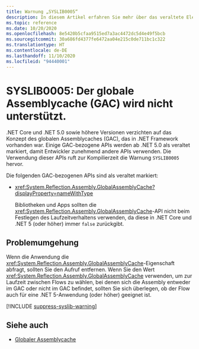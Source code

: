 ```yaml
---
title: Warnung „SYSLIB0005“
description: In diesem Artikel erfahren Sie mehr über das veraltete Element, das zur Kompilierzeit den Fehler „SYSLIB0005“ generiert.
ms.topic: reference
ms.date: 10/20/2020
ms.openlocfilehash: 8e5420b5cfaa9515ed7a3ac4472dc5d4e49f5bcb
ms.sourcegitcommit: 30a686fd4377fe6472aa04e215c0de711bc1c322
ms.translationtype: HT
ms.contentlocale: de-DE
ms.lasthandoff: 11/10/2020
ms.locfileid: "94440001"
---
```

# <a name="syslib0005-the-global-assembly-cache-gac-is-not-supported"></a>SYSLIB0005: Der globale Assemblycache (GAC) wird nicht unterstützt.

.NET Core und .NET 5.0 sowie höhere Versionen verzichten auf das Konzept des globalen Assemblycaches (GAC), das in .NET Framework vorhanden war. Einige GAC-bezogene APIs werden ab .NET 5.0 als veraltet markiert, damit Entwickler zunehmend andere APIs verwenden. Die Verwendung dieser APIs ruft zur Kompilierzeit die Warnung `SYSLIB0005` hervor.

Die folgenden GAC-bezogenen APIs sind als veraltet markiert:

- <xref:System.Reflection.Assembly.GlobalAssemblyCache?displayProperty=nameWithType>

  Bibliotheken und Apps sollten die <xref:System.Reflection.Assembly.GlobalAssemblyCache>-API nicht beim Festlegen des Laufzeitverhaltens verwenden, da diese in .NET Core und .NET 5 (oder höher) immer `false` zurückgibt.

## <a name="workarounds"></a>Problemumgehung

Wenn die Anwendung die <xref:System.Reflection.Assembly.GlobalAssemblyCache>-Eigenschaft abfragt, sollten Sie den Aufruf entfernen. Wenn Sie den Wert <xref:System.Reflection.Assembly.GlobalAssemblyCache> verwenden, um zur Laufzeit zwischen Flows zu wählen, bei denen sich die Assembly entweder im GAC oder nicht im GAC befindet, sollten Sie sich überlegen, ob der Flow auch für eine .NET 5-Anwendung (oder höher) geeignet ist.

[!INCLUDE [suppress-syslib-warning](../../../includes/suppress-syslib-warning.md)]

## <a name="see-also"></a>Siehe auch

- [Globaler Assemblycache](../../framework/app-domains/gac.md)
